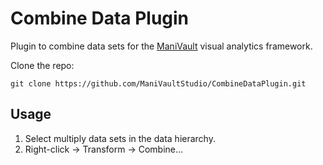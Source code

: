# Combine Data Plugin

Plugin to combine data sets for the [ManiVault](https://github.com/ManiVaultStudio/core) visual analytics framework.

Clone the repo: 
```
git clone https://github.com/ManiVaultStudio/CombineDataPlugin.git
```

## Usage
1. Select multiply data sets in the data hierarchy.
2. Right-click -> Transform -> Combine...
